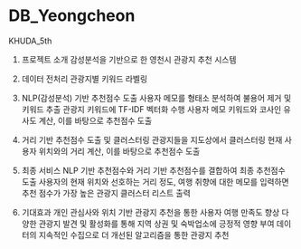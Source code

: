 # DB_Yeongcheon
KHUDA_5th
1. 프로젝트 소개
   감성분석을 기반으로 한 영천시 관광지 추천 시스템
   
2. 데이터 전처리
   관광지별 키워드 라벨링
  
3. NLP(감성분석) 기반 추천점수 도출
   사용자 메모를 형태소 분석하여 불용어 제거 및 키워드 추출
   관광지 키워드에 TF-IDF 벡터화 수행
   사용자 메모 키워드와 코사인 유사도 계산, 이를 바탕으로 추천점수 도출
   
4. 거리 기반 추천점수 도출 및 클러스터링
   관광지들을 지도상에서 클러스터링
   현재 사용자 위치와의 거리 계산, 이를 바탕으로 추천점수 도출
   
5. 최종 서비스
   NLP 기반 추천점수와 거리 기반 추천점수를 결합하여 최종 추천점수 도출
   사용자의 현재 위치와 선호하는 거리 정도, 여행 취향에 대한 메모를 입력하면 추천 점수가 가장 높은 관광지 클러스터 리스트 출력

6. 기대효과
   개인 관심사와 위치 기반 관광지 추천을 통한 사용자 여행 만족도 향상
   다양한 관광지 발견 및 활성화를 통해 지역 상권 및 숙박업소에 긍정적 영향 부여
   데이터의 지속적인 수집으로 더 개선된 알고리즘을 통한 관광지 추천 
